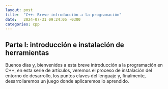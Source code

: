 ```yaml
---
layout: post
title:  "C++: Breve introducción a la programación"
date:   2024-07-31 09:24:05 -0300
categories: cpp
---
```



## Parte I: introducción e instalación de herramientas
Buenos días y, bienvenidos a esta breve introducción a la programación en C++, en esta serie de artículos, veremos el proceso de instalación del entorno de desarrollo, los puntos claves del lenguaje y, finalmente, desarrollaremos un juego donde aplicaremos lo aprendido.
